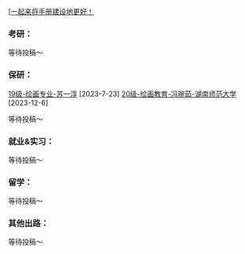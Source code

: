 [[一起来将手册建设地更好！](preface/Sharing_experience.md)

### 考研：
等待投稿～

### 保研：

[19级-绘画专业-苏一淳](D升学就业篇/美术学院_书法学院/19级-绘画专业-苏一淳.md) [2023-7-23]
[20级-绘画教育-冯琬茹-湖南师范大学](D升学就业篇\美术学院_书法学院\20级-绘画教育-冯琬茹-湖南师范大学.md)[2023-12-6]

等待投稿～

### 就业&实习：

等待投稿～

### 留学：

等待投稿～

### 其他出路：

等待投稿～
